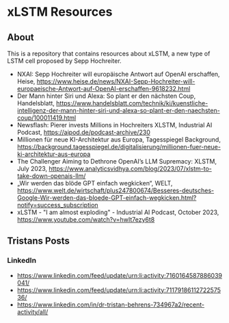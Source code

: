 # xLSTM Resources

## About

This is a repository that contains resources about xLSTM, a new type of LSTM cell proposed by Sepp Hochreiter.

- NXAI: Sepp Hochreiter will europäische Antwort auf OpenAI erschaffen, Heise, https://www.heise.de/news/NXAI-Sepp-Hochreiter-will-europaeische-Antwort-auf-OpenAI-erschaffen-9618232.html
- Der Mann hinter Siri und Alexa: So plant er den nächsten Coup, Handelsblatt, https://www.handelsblatt.com/technik/ki/kuenstliche-intelligenz-der-mann-hinter-siri-und-alexa-so-plant-er-den-naechsten-coup/100011419.html
- Newsflash: Pierer invests Millions in Hochreiters XLSTM, Industrial AI Podcast, https://aipod.de/podcast-archive/230
- Millionen für neue KI-Architektur aus Europa, Tagesspiegel Background, https://background.tagesspiegel.de/digitalisierung/millionen-fuer-neue-ki-architektur-aus-europa
- The Challenger Aiming to Dethrone OpenAI’s LLM Supremacy: XLSTM, July 2023, https://www.analyticsvidhya.com/blog/2023/07/xlstm-to-take-down-openais-llm/
- „Wir werden das blöde GPT einfach wegkicken“, WELT, https://www.welt.de/wirtschaft/plus247800674/Besseres-deutsches-Google-Wir-werden-das-bloede-GPT-einfach-wegkicken.html?notify=success_subscription
- xLSTM - "I am almost exploding" - Industrial AI Podcast, October 2023, https://www.youtube.com/watch?v=hwIt7ezy6t8

## Tristans Posts

### LinkedIn

- https://www.linkedin.com/feed/update/urn:li:activity:7160164587886039041/
- https://www.linkedin.com/feed/update/urn:li:activity:7117918611272257536/
- https://www.linkedin.com/in/dr-tristan-behrens-734967a2/recent-activity/all/